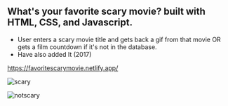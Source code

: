 ## What's your favorite scary movie? built with HTML, CSS, and Javascript.

* User enters a scary movie title and gets back a gif from that movie OR gets a film countdown if it's not in the database.
* Have also added It (2017)

https://favoritescarymovie.netlify.app/


![scary](https://user-images.githubusercontent.com/24884380/161373609-23f00fed-9ba5-4b5d-a1c4-176f3f746933.jpg)



![notscary](https://user-images.githubusercontent.com/24884380/195490237-b5c64908-d4d0-4e8d-b735-5908377c4adf.jpg)
